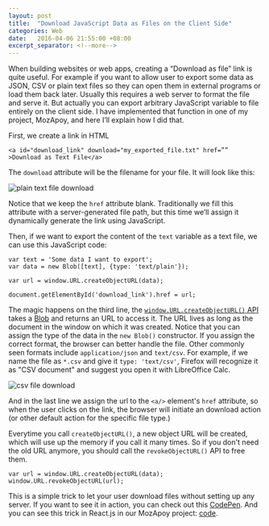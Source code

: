 ```yaml
---
layout: post
title:  "Download JavaScript Data as Files on the Client Side"
categories: Web
date:   2016-04-06 21:55:00 +08:00
excerpt_separator: <!--more-->
---
```


When building websites or web apps, creating a “Download as file” link is quite useful. For example if you want to allow user to export some data as JSON, CSV or plain text files so they can open them in external programs or load them back later. Usually this requires a web server to format the file and serve it. But actually you can export arbitrary JavaScript variable to file entirely on the client side. I have implemented that function in one of my project, MozApoy, and here I’ll explain how I did that.


First, we create a link in HTML

```
<a id="download_link" download="my_exported_file.txt" href=”” >Download as Text File</a>
```

The `download` attribute will be the filename for your file. It will look like this:

![plain text file download]({{site_url}}/blog_assets/js_download_as_file/plain.png)

Notice that we keep the `href` attribute blank. Traditionally we fill this attribute with a server-generated file path, but this time we’ll assign it dynamically generate the link using JavaScript.


Then, if we want to export the content of the `text` variable as a text file, we can use this JavaScript code:

```
var text = 'Some data I want to export';
var data = new Blob([text], {type: 'text/plain'});

var url = window.URL.createObjectURL(data);

document.getElementById('download_link').href = url;
```

The magic happens on the third line, the [`window.URL.createObjectURL()` API](https://developer.mozilla.org/en-US/docs/Web/API/URL/createObjectURL) takes a [Blob](https://developer.mozilla.org/en-US/docs/Web/API/Blob) and returns an URL to access it. The URL lives as long as the document in the window on which it was created. Notice that you can assign the type of the data in the `new Blob()` constructor. If you assign the correct format, the browser can better handle the file. Other commonly seen formats include `application/json` and `text/csv`. For example, if we name the file as `*.csv` and give it `type: 'text/csv'`, Firefox will recognize it as "CSV document" and suggest you open it with LibreOffice Calc.

![csv file download]({{site_url}}/blog_assets/js_download_as_file/csv.png)

And in the last line we assign the url to the `<a/>` element's `href` attribute, so when the user clicks on the link, the browser will initiate an download action (or other default action for the specific file type.)

Everytime you call `createObjectURL()`, a new object URL will be created, which will use up the memory if you call it many times. So if you don't need the old URL anymore, you should call the `revokeObjectURL()` API to free them.

```
var url = window.URL.createObjectURL(data);
window.URL.revokeObjectURL(url);
```

This is a simple trick to let your user download files without setting up any server. If you want to see it in action, you can check out this [CodePen](http://codepen.io/anon/pen/qZQBmN?editors=1010). And you can see this trick in React.js in our MozApoy project: [code](https://github.com/Mozilla-TWQA/apoy/blob/master/apoy/static/js/result.js#L276https://github.com/Mozilla-TWQA/apoy/blob/master/apoy/static/js/result.js#L276).

